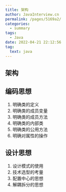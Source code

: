 ```yaml
---
title: 架构
author: JavaInterview.cn
permalink: /pages/5169a2/
categories: 
  - summary
tags: 
  - Java
date: 2022-04-21 22:12:56
tag: 
  text: java
---
```




## 架构

## 编码思想
1. 明确类的定义
2. 明确类的成员变量
3. 明确类的成员方法
4. 明确类的内部类
5. 明确类的公用方法
6. 明确对属性的操作


## 设计思想
1. 设计模式的使用
2. 技术选型的考量
3. 配置中心的思想
4. 解耦拆分的思想
